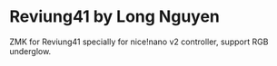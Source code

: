 # Reviung41 by Long Nguyen
ZMK for Reviung41 specially for nice!nano v2 controller, support RGB underglow.
